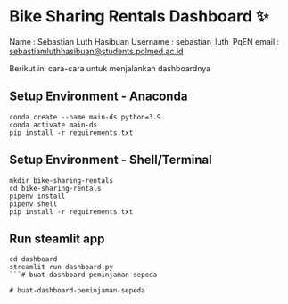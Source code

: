 # Bike Sharing Rentals Dashboard ✨
Name : Sebastian Luth Hasibuan
Username : sebastian_luth_PqEN
email : sebastiamluthhasibuan@students.polmed.ac.id

Berikut ini cara-cara untuk menjalankan dashboardnya
## Setup Environment - Anaconda
```
conda create --name main-ds python=3.9
conda activate main-ds
pip install -r requirements.txt
```

## Setup Environment - Shell/Terminal
```
mkdir bike-sharing-rentals
cd bike-sharing-rentals
pipenv install
pipenv shell
pip install -r requirements.txt
```

## Run steamlit app
```
cd dashboard
streamlit run dashboard.py
```#   b u a t - d a s h b o a r d - p e m i n j a m a n - s e p e d a  
 #   b u a t - d a s h b o a r d - p e m i n j a m a n - s e p e d a  
 
